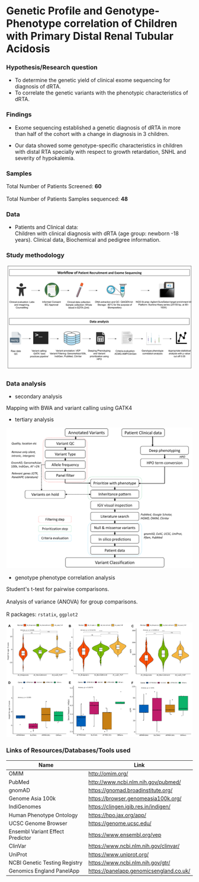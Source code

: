 
# Genetic Profile and Genotype-Phenotype correlation of Children with Primary Distal Renal Tubular Acidosis


### Hypothesis/Research question
- To determine the genetic yield of clinical exome sequencing for diagnosis of dRTA. <br  >
- To correlate the genetic variants with the phenotypic characteristics of dRTA. <br  >

### Findings

- Exome sequencing established a genetic diagnosis of dRTA in more than half of the cohort with a change in diagnosis in 3 children.  <br  >  

- Our data showed some genotype-specific characteristics in children with distal RTA specially with respect to growth retardation, SNHL and severity of hypokalemia.  <br  >  


### Samples
Total Number of Patients Screened: **60** <br>  
Total Number of Patients Samples sequenced: **48** <br>  
 
### Data
    
- Patients and Clinical data: <br>
Children with clinical diagnosis with dRTA (age group: newborn -18 years). Clinical data, Biochemical and pedigree information. <br>   

### Study methodology

<img src='images/method.jpg'>


### Data analysis

- secondary analysis <br>  

Mapping with BWA and variant calling using GATK4 <br>  

- tertiary analysis <br>  

<img src='images/tertiary.png'>

- genotype phenotype correlation analysis <br>  

Student's t-test for pairwise comparisons. <br>  
Analysis of variance (ANOVA) for group comparisons. <br>  
R packages: `rstatix`, `ggplot2` <br>  


<img src='images/brief_outcome.png'>


### Links of Resources/Databases/Tools used

| Name | Link |
| --- | --- |
| OMIM | http://omim.org/ |
| PubMed | http://www.ncbi.nlm.nih.gov/pubmed/ |
| gnomAD | https://gnomad.broadinstitute.org/ |
| Genome Asia 100k | https://browser.genomeasia100k.org/ |
| IndiGenomes | https://clingen.igib.res.in/indigen/ |
| Human Phenotype Ontology | https://hpo.jax.org/app/ |
| UCSC Genome Browser | https://genome.ucsc.edu/ |
| Ensembl Variant Effect Predictor | https://www.ensembl.org/vep |
| ClinVar | https://www.ncbi.nlm.nih.gov/clinvar/ |
| UniProt | https://www.uniprot.org/ |
| NCBI Genetic Testing Registry | https://www.ncbi.nlm.nih.gov/gtr/ |
| Genomics England PanelApp | https://panelapp.genomicsengland.co.uk/ |
